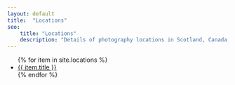 ```yaml
---
layout: default
title:  "Locations"
seo:
    title: "Locations"
    description: "Details of photography locations in Scotland, Canada, Northern England and more"
---
```


<div class="pt-12 md:pt-40 pb-24 md:pb-40">
  <nav class="w-full md:w-7/10 md:ml-3/10 relative mb-12 px-8 md:px-0">
    <ul>
      {% for item in site.locations %}
      <li class="fade-up animate-stepped">
        <a href="{{ item.url }}" class="feature-nav-item">
          <span class="text">{{ item.title }}</span>
        </a>
      </li>
      {% endfor %}
    </ul>
  </nav>

</div>